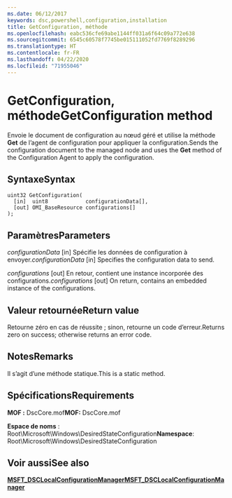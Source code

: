 ```yaml
---
ms.date: 06/12/2017
keywords: dsc,powershell,configuration,installation
title: GetConfiguration, méthode
ms.openlocfilehash: eabc536cfe69abe1144ff031a6f64c09a772e638
ms.sourcegitcommit: 6545c60578f7745be015111052fd7769f8289296
ms.translationtype: HT
ms.contentlocale: fr-FR
ms.lasthandoff: 04/22/2020
ms.locfileid: "71955046"
---
```

# <a name="getconfiguration-method"></a><span data-ttu-id="8a755-103">GetConfiguration, méthode</span><span class="sxs-lookup"><span data-stu-id="8a755-103">GetConfiguration method</span></span>

<span data-ttu-id="8a755-104">Envoie le document de configuration au nœud géré et utilise la méthode **Get** de l’agent de configuration pour appliquer la configuration.</span><span class="sxs-lookup"><span data-stu-id="8a755-104">Sends the configuration document to the managed node and uses the **Get** method of the Configuration Agent to apply the configuration.</span></span>

## <a name="syntax"></a><span data-ttu-id="8a755-105">Syntaxe</span><span class="sxs-lookup"><span data-stu-id="8a755-105">Syntax</span></span>

```mof
uint32 GetConfiguration(
  [in]  uint8            configurationData[],
  [out] OMI_BaseResource configurations[]
);
```

## <a name="parameters"></a><span data-ttu-id="8a755-106">Paramètres</span><span class="sxs-lookup"><span data-stu-id="8a755-106">Parameters</span></span>

<span data-ttu-id="8a755-107">*configurationData* \[in\] Spécifie les données de configuration à envoyer.</span><span class="sxs-lookup"><span data-stu-id="8a755-107">*configurationData* \[in\] Specifies the configuration data to send.</span></span>

<span data-ttu-id="8a755-108">*configurations* \[out\] En retour, contient une instance incorporée des configurations.</span><span class="sxs-lookup"><span data-stu-id="8a755-108">*configurations* \[out\] On return, contains an embedded instance of the configurations.</span></span>

## <a name="return-value"></a><span data-ttu-id="8a755-109">Valeur retournée</span><span class="sxs-lookup"><span data-stu-id="8a755-109">Return value</span></span>

<span data-ttu-id="8a755-110">Retourne zéro en cas de réussite ; sinon, retourne un code d’erreur.</span><span class="sxs-lookup"><span data-stu-id="8a755-110">Returns zero on success; otherwise returns an error code.</span></span>

## <a name="remarks"></a><span data-ttu-id="8a755-111">Notes</span><span class="sxs-lookup"><span data-stu-id="8a755-111">Remarks</span></span>

<span data-ttu-id="8a755-112">Il s’agit d’une méthode statique.</span><span class="sxs-lookup"><span data-stu-id="8a755-112">This is a static method.</span></span>

## <a name="requirements"></a><span data-ttu-id="8a755-113">Spécifications</span><span class="sxs-lookup"><span data-stu-id="8a755-113">Requirements</span></span>

<span data-ttu-id="8a755-114">**MOF :** DscCore.mof</span><span class="sxs-lookup"><span data-stu-id="8a755-114">**MOF:** DscCore.mof</span></span>

<span data-ttu-id="8a755-115">**Espace de noms** : Root\Microsoft\Windows\DesiredStateConfiguration</span><span class="sxs-lookup"><span data-stu-id="8a755-115">**Namespace**: Root\Microsoft\Windows\DesiredStateConfiguration</span></span>

## <a name="see-also"></a><span data-ttu-id="8a755-116">Voir aussi</span><span class="sxs-lookup"><span data-stu-id="8a755-116">See also</span></span>

[<span data-ttu-id="8a755-117">**MSFT_DSCLocalConfigurationManager**</span><span class="sxs-lookup"><span data-stu-id="8a755-117">**MSFT_DSCLocalConfigurationManager**</span></span>](msft-dsclocalconfigurationmanager.md)
